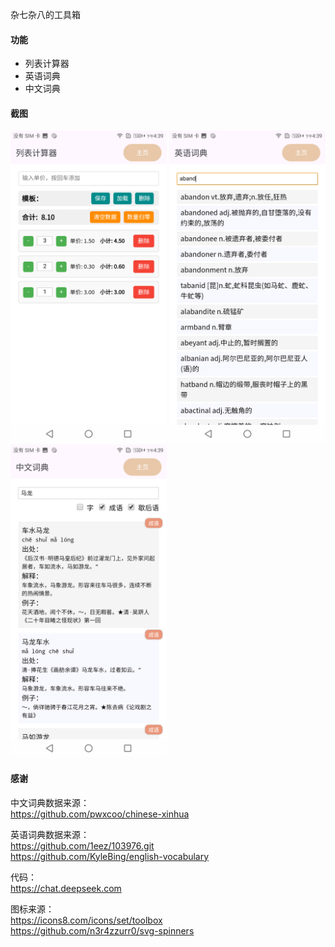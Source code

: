 杂七杂八的工具箱

#### 功能
 * 列表计算器
 * 英语词典
 * 中文词典

#### 截图
<img src="./docs/imgs/calc.png" alt="screenshot.png" width="250"/> <img src="./docs/imgs/dict-en.png" alt="screenshot.png" width="250"/> <img src="./docs/imgs/dict-cn.png" alt="screenshot.png" width="250"/>

#### 感谢
中文词典数据来源：  
https://github.com/pwxcoo/chinese-xinhua  

英语词典数据来源：  
https://github.com/1eez/103976.git  
https://github.com/KyleBing/english-vocabulary  

代码：  
https://chat.deepseek.com  

图标来源：  
https://icons8.com/icons/set/toolbox  
https://github.com/n3r4zzurr0/svg-spinners  
